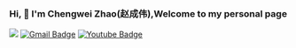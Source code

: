 ### Hi, 👋 I'm Chengwei Zhao(赵成伟),Welcome to my personal page


[![](https://img.shields.io/badge/Bilibili-chengwei0019-brightgreen)](https://space.bilibili.com/38956861/video)
[![Gmail Badge](https://img.shields.io/badge/Gmail-d14836?style=flat-square&logo=Gmail&logoColor=white&link=mailto:chengweizhao0427@gmail.com)](mailto:chengweizhao0427@gmail.com)
[![Youtube Badge](https://img.shields.io/badge/Youtube-ff0000?style=flat-square&logo=youtube&link=https://www.youtube.com/channel/UCGtHKvwOFQJCQPSuZndJQPQ)](https://www.youtube.com/@chengweizhao7299)